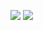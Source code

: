 
![](https://github-readme-stats.vercel.app/api?username=GhostShadow0316&hide=prs,issues&show_icons=true&theme=onedark)
![](https://github-readme-stats.vercel.app/api/top-langs/?username=GhostShadow0316&layout=pie&theme=onedark)

